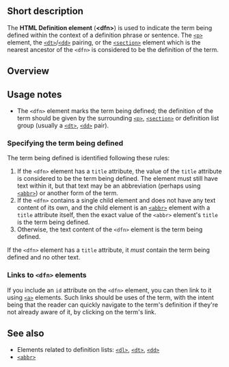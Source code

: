 ## Short description

The **HTML Definition element** (**\<dfn>**) is used to indicate the
term being defined within the context of a definition phrase or
sentence. The
[`<p>`](/en-US/docs/Web/HTML/Element/p)
element, the
[`<dt>`](/en-US/docs/Web/HTML/Element/dt)/[`<dd>`](/en-US/docs/Web/HTML/Element/dd)
pairing, or the
[`<section>`](/en-US/docs/Web/HTML/Element/section)
element which is the nearest ancestor of the `<dfn>` is considered to be
the definition of the term.

## Overview

## Usage notes

- The `<dfn>` element marks the term being defined; the definition of
  the term should be given by the surrounding
  [`<p>`](/en-US/docs/Web/HTML/Element/p),
  [`<section>`](/en-US/docs/Web/HTML/Element/section)
  or definition list group (usually a
  [`<dt>`](/en-US/docs/Web/HTML/Element/dt),
  [`<dd>`](/en-US/docs/Web/HTML/Element/dd)
  pair).

### Specifying the term being defined

The term being defined is identified following these rules:

1. If the `<dfn>` element has a `title` attribute, the value of the
   `title` attribute is considered to be the term being defined. The
   element must still have text within it, but that text may be an
   abbreviation (perhaps using
   [`<abbr>`](/en-US/docs/Web/HTML/Element/abbr))
   or another form of the term.
2. If the `<dfn>` contains a single child element and does not have any
   text content of its own, and the child element is an
   [`<abbr>`](/en-US/docs/Web/HTML/Element/abbr)
   element with a `title` attribute itself, then the exact value of the
   `<abbr>` element's `title` is the term being defined.
3. Otherwise, the text content of the `<dfn>` element is the term being
   defined.

If the `<dfn>` element has a `title` attribute, it *must* contain the
term being defined and no other text.

### Links to `<dfn>` elements

If you include an `id` attribute on the `<dfn>` element, you can then
link to it using
[`<a>`](/en-US/docs/Web/HTML/Element/a)
elements. Such links should be uses of the term, with the intent being
that the reader can quickly navigate to the term's definition if
they're not already aware of it, by clicking on the term's link.

## See also

- Elements related to definition lists:
  [`<dl>`](/en-US/docs/Web/HTML/Element/dl),
  [`<dt>`](/en-US/docs/Web/HTML/Element/dt),
  [`<dd>`](/en-US/docs/Web/HTML/Element/dd)
- [`<abbr>`](/en-US/docs/Web/HTML/Element/abbr)
